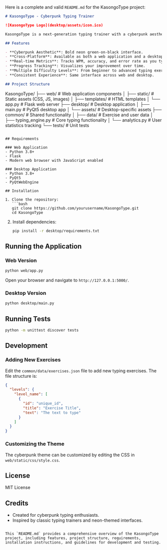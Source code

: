 Here is a complete and valid `README.md` for the KasongoType project:

```markdown
# KasongoType - Cyberpunk Typing Trainer

![KasongoType Logo](desktop/assets/icon.ico)

KasongoType is a next-generation typing trainer with a cyberpunk aesthetic. It helps users improve their typing skills through an immersive futuristic interface themed in neon green on deep black.

## Features

- **Cyberpunk Aesthetic**: Bold neon green-on-black interface.
- **Cross-Platform**: Available as both a web application and a desktop app.
- **Real-time Metrics**: Tracks WPM, accuracy, and error rate as you type.
- **Progress Tracking**: Visualizes your improvement over time.
- **Multiple Difficulty Levels**: From beginner to advanced typing exercises.
- **Consistent Experience**: Same interface across web and desktop.

## Project Structure

```
KasongoType/
├── web/               # Web application components
│   ├── static/        # Static assets (CSS, JS, images)
│   ├── templates/     # HTML templates
│   └── app.py         # Flask web server
├── desktop/           # Desktop application
│   ├── main.py        # PyQt5 desktop app
│   └── assets/        # Desktop-specific assets
├── common/            # Shared functionality
│   ├── data/          # Exercise and user data
│   ├── typing_engine.py  # Core typing functionality
│   └── analytics.py   # User statistics tracking
└── tests/             # Unit tests
```

## Requirements

### Web Application
- Python 3.8+
- Flask
- Modern web browser with JavaScript enabled

### Desktop Application
- Python 3.8+
- PyQt5
- PyQtWebEngine

## Installation

1. Clone the repository:
   ```bash
   git clone https://github.com/yourusername/KasongoType.git
   cd KasongoType
   ```

2. Install dependencies:
   ```bash
   pip install -r desktop/requirements.txt
   ```

## Running the Application

### Web Version

```bash
python web/app.py
```

Open your browser and navigate to `http://127.0.0.1:5000/`.

### Desktop Version

```bash
python desktop/main.py
```

## Running Tests

```bash
python -m unittest discover tests
```

## Development

### Adding New Exercises

Edit the `common/data/exercises.json` file to add new typing exercises. The file structure is:

```json
{
  "levels": {
    "level_name": [
      {
        "id": "unique_id",
        "title": "Exercise Title",
        "text": "The text to type"
      }
    ]
  }
}
```

### Customizing the Theme

The cyberpunk theme can be customized by editing the CSS in `web/static/css/style.css`.

## License

MIT License

## Credits

- Created for cyberpunk typing enthusiasts.
- Inspired by classic typing trainers and neon-themed interfaces.
```

This `README.md` provides a comprehensive overview of the KasongoType project, including features, project structure, requirements, installation instructions, and guidelines for development and testing.